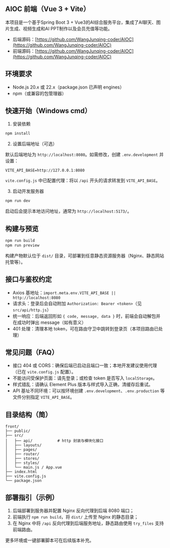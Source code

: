 ## AIOC 前端（Vue 3 + Vite）

本项目是一个基于Spring Boot 3 + Vue3的AI综合服务平台，集成了AI聊天、图片生成、视频生成和AI PPT制作以及会员充值等功能。
* 后端源码：[https://github.com/WangJunqing-coder/AIOC](https://github.com/WangJunqing-coder/AIOC)
* 前端源码：[https://github.com/WangJunqing-coder/AIOC](https://github.com/WangJunqing-coder/AIOC)
## 环境要求

- Node.js 20.x 或 22.x（package.json 已声明 engines）
- npm（或兼容的包管理器）

## 快速开始（Windows cmd）

1) 安装依赖

```bat
npm install
```

2) 设置后端地址（可选）

默认后端地址为 `http://localhost:8080`。如需修改，创建 `.env.development` 并设置：

```env
VITE_API_BASE=http://127.0.0.1:8080
```

`vite.config.js` 中已配置代理：将以 `/api` 开头的请求转发到 `VITE_API_BASE`。

3) 启动开发服务器

```bat
npm run dev
```

启动后会提示本地访问地址，通常为 `http://localhost:5173/`。

## 构建与预览

```bat
npm run build
npm run preview
```

构建产物默认位于 `dist/` 目录，可部署到任意静态资源服务器（Nginx、静态网站托管等）。

## 接口与鉴权约定

- Axios 基地址：`import.meta.env.VITE_API_BASE || http://localhost:8080`
- 请求头：登录后会自动附加 `Authorization: Bearer <token>`（见 `src/api/http.js`）
- 统一响应：后端返回形如 `{ code, message, data }` 时，前端会自动解包并在成功时弹出 message（如有意义）
- 401 处理：清理本地 token，可在路由守卫中跳转到登录页（本项目路由已处理）

## 常见问题（FAQ）

- 接口 404 或 CORS：确保后端已启动且端口一致；本地开发建议使用代理（已在 `vite.config.js` 配置）。
- 不能访问受保护页面：请先登录；或检查 token 是否写入 `localStorage`。
- 样式错乱：请确认 Element Plus 版本与样式导入正确，清缓存后重试。
- API 基址不同环境：可以按环境创建 `.env.development`、`.env.production` 等文件分别指定 `VITE_API_BASE`。

## 目录结构（简）

```
front/
├── public/
├── src/
│   ├── api/           # http 封装与模块化接口
│   ├── layouts/
│   ├── pages/
│   ├── router/
│   ├── stores/
│   ├── styles/
│   └── main.js / App.vue
├── index.html
├── vite.config.js
└── package.json
```

## 部署指引（示例）

1) 后端部署到服务器并配置 Nginx 反向代理到后端 8080 端口；
2) 前端执行 `npm run build`，将 `dist/` 上传至 Nginx 的静态目录；
3) 在 Nginx 中将 `/api` 反向代理到后端服务地址，静态路由使用 `try_files` 支持前端路由。

更多环境或一键部署脚本可在后续版本补充。
